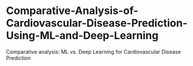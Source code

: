 # Comparative-Analysis-of-Cardiovascular-Disease-Prediction-Using-ML-and-Deep-Learning
Comparative analysis: ML vs. Deep Learning for Cardiovascular Disease Prediction
